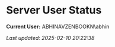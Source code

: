 ﻿# Server User Status

**Current User:** ABHINAVZENBOOKN\abhin

_Last updated: 2025-02-10 20:22:38_
